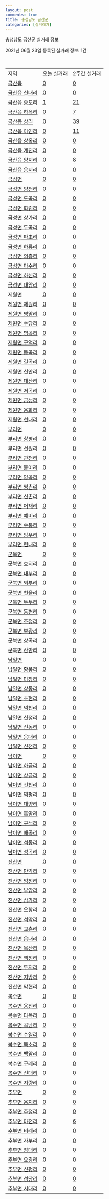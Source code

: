 ```yaml
---
layout: post
comments: true
title: 충청남도 금산군
categories: [실거래가]
---
```


충청남도 금산군 실거래 정보

2021년 06월 23일 등록된 실거래 정보: 1건

<script type="text/javascript">
  google.charts.load('current', {'packages':['corechart']});
  google.charts.setOnLoadCallback(drawChart);

  function drawChart() {
    var data = google.visualization.arrayToDataTable([['거래일', '매매', '전월세', '전매'], ['2021-03', 1, 1, 0], ['2021-04', 14, 7, 3], ['2021-05', 26, 15, 5], ['2021-06', 10, 4, 6]]);

    var options = {
      title: '최근 유형별 거래량 추이',
      legend: { position: 'bottom' }
    };

    var chart = new google.visualization.LineChart(document.getElementById('columnchart_material'));
    chart.draw(data, (options));
  }
</script>

<div id="columnchart_material" style="width: 450px; margin-left: -35px"></div>
<br>
<table class="sortable">
  <tr>
    <td>지역</td>
    <td>오늘 실거래</td>
    <td>2주간 실거래</td>
  </tr>

  
  <tr class="item">
    <td><a href="4471025000.html">금산읍</a></td>
    <td><a href="4471025000.html">0</a></td>
    <td><a href="4471025000.html">0</a></td>
  </tr>
    

  <tr class="item">
    <td><a href="4471025021.html">금산읍 신대리</a></td>
    <td><a href="4471025021.html">0</a></td>
    <td><a href="4471025021.html">0</a></td>
  </tr>
    

  <tr class="item">
    <td><a href="4471025022.html">금산읍 중도리</a></td>
    <td><a href="4471025022.html">1</a></td>
    <td><a href="4471025022.html">21</a></td>
  </tr>
    

  <tr class="item">
    <td><a href="4471025023.html">금산읍 하옥리</a></td>
    <td><a href="4471025023.html">0</a></td>
    <td><a href="4471025023.html">7</a></td>
  </tr>
    

  <tr class="item">
    <td><a href="4471025024.html">금산읍 상리</a></td>
    <td><a href="4471025024.html">0</a></td>
    <td><a href="4471025024.html">39</a></td>
  </tr>
    

  <tr class="item">
    <td><a href="4471025025.html">금산읍 아인리</a></td>
    <td><a href="4471025025.html">0</a></td>
    <td><a href="4471025025.html">11</a></td>
  </tr>
    

  <tr class="item">
    <td><a href="4471025026.html">금산읍 상옥리</a></td>
    <td><a href="4471025026.html">0</a></td>
    <td><a href="4471025026.html">0</a></td>
  </tr>
    

  <tr class="item">
    <td><a href="4471025027.html">금산읍 계진리</a></td>
    <td><a href="4471025027.html">0</a></td>
    <td><a href="4471025027.html">0</a></td>
  </tr>
    

  <tr class="item">
    <td><a href="4471025028.html">금산읍 양지리</a></td>
    <td><a href="4471025028.html">0</a></td>
    <td><a href="4471025028.html">8</a></td>
  </tr>
    

  <tr class="item">
    <td><a href="4471025029.html">금산읍 음지리</a></td>
    <td><a href="4471025029.html">0</a></td>
    <td><a href="4471025029.html">0</a></td>
  </tr>
    

  <tr class="item">
    <td><a href="4471031000.html">금성면</a></td>
    <td><a href="4471031000.html">0</a></td>
    <td><a href="4471031000.html">0</a></td>
  </tr>
    

  <tr class="item">
    <td><a href="4471031021.html">금성면 양전리</a></td>
    <td><a href="4471031021.html">0</a></td>
    <td><a href="4471031021.html">0</a></td>
  </tr>
    

  <tr class="item">
    <td><a href="4471031022.html">금성면 도곡리</a></td>
    <td><a href="4471031022.html">0</a></td>
    <td><a href="4471031022.html">0</a></td>
  </tr>
    

  <tr class="item">
    <td><a href="4471031023.html">금성면 화림리</a></td>
    <td><a href="4471031023.html">0</a></td>
    <td><a href="4471031023.html">0</a></td>
  </tr>
    

  <tr class="item">
    <td><a href="4471031024.html">금성면 상가리</a></td>
    <td><a href="4471031024.html">0</a></td>
    <td><a href="4471031024.html">0</a></td>
  </tr>
    

  <tr class="item">
    <td><a href="4471031025.html">금성면 두곡리</a></td>
    <td><a href="4471031025.html">0</a></td>
    <td><a href="4471031025.html">0</a></td>
  </tr>
    

  <tr class="item">
    <td><a href="4471031026.html">금성면 파초리</a></td>
    <td><a href="4471031026.html">0</a></td>
    <td><a href="4471031026.html">0</a></td>
  </tr>
    

  <tr class="item">
    <td><a href="4471031027.html">금성면 하류리</a></td>
    <td><a href="4471031027.html">0</a></td>
    <td><a href="4471031027.html">0</a></td>
  </tr>
    

  <tr class="item">
    <td><a href="4471031028.html">금성면 의총리</a></td>
    <td><a href="4471031028.html">0</a></td>
    <td><a href="4471031028.html">0</a></td>
  </tr>
    

  <tr class="item">
    <td><a href="4471031029.html">금성면 마수리</a></td>
    <td><a href="4471031029.html">0</a></td>
    <td><a href="4471031029.html">0</a></td>
  </tr>
    

  <tr class="item">
    <td><a href="4471031030.html">금성면 하신리</a></td>
    <td><a href="4471031030.html">0</a></td>
    <td><a href="4471031030.html">0</a></td>
  </tr>
    

  <tr class="item">
    <td><a href="4471031031.html">금성면 대암리</a></td>
    <td><a href="4471031031.html">0</a></td>
    <td><a href="4471031031.html">0</a></td>
  </tr>
    

  <tr class="item">
    <td><a href="4471032000.html">제원면</a></td>
    <td><a href="4471032000.html">0</a></td>
    <td><a href="4471032000.html">0</a></td>
  </tr>
    

  <tr class="item">
    <td><a href="4471032021.html">제원면 제원리</a></td>
    <td><a href="4471032021.html">0</a></td>
    <td><a href="4471032021.html">0</a></td>
  </tr>
    

  <tr class="item">
    <td><a href="4471032022.html">제원면 명암리</a></td>
    <td><a href="4471032022.html">0</a></td>
    <td><a href="4471032022.html">0</a></td>
  </tr>
    

  <tr class="item">
    <td><a href="4471032023.html">제원면 수당리</a></td>
    <td><a href="4471032023.html">0</a></td>
    <td><a href="4471032023.html">0</a></td>
  </tr>
    

  <tr class="item">
    <td><a href="4471032024.html">제원면 명곡리</a></td>
    <td><a href="4471032024.html">0</a></td>
    <td><a href="4471032024.html">0</a></td>
  </tr>
    

  <tr class="item">
    <td><a href="4471032025.html">제원면 구억리</a></td>
    <td><a href="4471032025.html">0</a></td>
    <td><a href="4471032025.html">0</a></td>
  </tr>
    

  <tr class="item">
    <td><a href="4471032026.html">제원면 동곡리</a></td>
    <td><a href="4471032026.html">0</a></td>
    <td><a href="4471032026.html">0</a></td>
  </tr>
    

  <tr class="item">
    <td><a href="4471032027.html">제원면 길곡리</a></td>
    <td><a href="4471032027.html">0</a></td>
    <td><a href="4471032027.html">0</a></td>
  </tr>
    

  <tr class="item">
    <td><a href="4471032028.html">제원면 신안리</a></td>
    <td><a href="4471032028.html">0</a></td>
    <td><a href="4471032028.html">0</a></td>
  </tr>
    

  <tr class="item">
    <td><a href="4471032029.html">제원면 대산리</a></td>
    <td><a href="4471032029.html">0</a></td>
    <td><a href="4471032029.html">0</a></td>
  </tr>
    

  <tr class="item">
    <td><a href="4471032030.html">제원면 저곡리</a></td>
    <td><a href="4471032030.html">0</a></td>
    <td><a href="4471032030.html">0</a></td>
  </tr>
    

  <tr class="item">
    <td><a href="4471032031.html">제원면 금성리</a></td>
    <td><a href="4471032031.html">0</a></td>
    <td><a href="4471032031.html">0</a></td>
  </tr>
    

  <tr class="item">
    <td><a href="4471032032.html">제원면 용화리</a></td>
    <td><a href="4471032032.html">0</a></td>
    <td><a href="4471032032.html">0</a></td>
  </tr>
    

  <tr class="item">
    <td><a href="4471032033.html">제원면 천내리</a></td>
    <td><a href="4471032033.html">0</a></td>
    <td><a href="4471032033.html">0</a></td>
  </tr>
    

  <tr class="item">
    <td><a href="4471033000.html">부리면</a></td>
    <td><a href="4471033000.html">0</a></td>
    <td><a href="4471033000.html">0</a></td>
  </tr>
    

  <tr class="item">
    <td><a href="4471033021.html">부리면 창평리</a></td>
    <td><a href="4471033021.html">0</a></td>
    <td><a href="4471033021.html">0</a></td>
  </tr>
    

  <tr class="item">
    <td><a href="4471033022.html">부리면 선원리</a></td>
    <td><a href="4471033022.html">0</a></td>
    <td><a href="4471033022.html">0</a></td>
  </tr>
    

  <tr class="item">
    <td><a href="4471033023.html">부리면 관천리</a></td>
    <td><a href="4471033023.html">0</a></td>
    <td><a href="4471033023.html">0</a></td>
  </tr>
    

  <tr class="item">
    <td><a href="4471033024.html">부리면 불이리</a></td>
    <td><a href="4471033024.html">0</a></td>
    <td><a href="4471033024.html">0</a></td>
  </tr>
    

  <tr class="item">
    <td><a href="4471033025.html">부리면 양곡리</a></td>
    <td><a href="4471033025.html">0</a></td>
    <td><a href="4471033025.html">0</a></td>
  </tr>
    

  <tr class="item">
    <td><a href="4471033026.html">부리면 평촌리</a></td>
    <td><a href="4471033026.html">0</a></td>
    <td><a href="4471033026.html">0</a></td>
  </tr>
    

  <tr class="item">
    <td><a href="4471033027.html">부리면 신촌리</a></td>
    <td><a href="4471033027.html">0</a></td>
    <td><a href="4471033027.html">0</a></td>
  </tr>
    

  <tr class="item">
    <td><a href="4471033028.html">부리면 어재리</a></td>
    <td><a href="4471033028.html">0</a></td>
    <td><a href="4471033028.html">0</a></td>
  </tr>
    

  <tr class="item">
    <td><a href="4471033029.html">부리면 예미리</a></td>
    <td><a href="4471033029.html">0</a></td>
    <td><a href="4471033029.html">0</a></td>
  </tr>
    

  <tr class="item">
    <td><a href="4471033030.html">부리면 수통리</a></td>
    <td><a href="4471033030.html">0</a></td>
    <td><a href="4471033030.html">0</a></td>
  </tr>
    

  <tr class="item">
    <td><a href="4471033031.html">부리면 방우리</a></td>
    <td><a href="4471033031.html">0</a></td>
    <td><a href="4471033031.html">0</a></td>
  </tr>
    

  <tr class="item">
    <td><a href="4471033032.html">부리면 현내리</a></td>
    <td><a href="4471033032.html">0</a></td>
    <td><a href="4471033032.html">0</a></td>
  </tr>
    

  <tr class="item">
    <td><a href="4471034000.html">군북면</a></td>
    <td><a href="4471034000.html">0</a></td>
    <td><a href="4471034000.html">0</a></td>
  </tr>
    

  <tr class="item">
    <td><a href="4471034021.html">군북면 호티리</a></td>
    <td><a href="4471034021.html">0</a></td>
    <td><a href="4471034021.html">0</a></td>
  </tr>
    

  <tr class="item">
    <td><a href="4471034022.html">군북면 내부리</a></td>
    <td><a href="4471034022.html">0</a></td>
    <td><a href="4471034022.html">0</a></td>
  </tr>
    

  <tr class="item">
    <td><a href="4471034023.html">군북면 외부리</a></td>
    <td><a href="4471034023.html">0</a></td>
    <td><a href="4471034023.html">0</a></td>
  </tr>
    

  <tr class="item">
    <td><a href="4471034024.html">군북면 천을리</a></td>
    <td><a href="4471034024.html">0</a></td>
    <td><a href="4471034024.html">0</a></td>
  </tr>
    

  <tr class="item">
    <td><a href="4471034025.html">군북면 두두리</a></td>
    <td><a href="4471034025.html">0</a></td>
    <td><a href="4471034025.html">0</a></td>
  </tr>
    

  <tr class="item">
    <td><a href="4471034026.html">군북면 동편리</a></td>
    <td><a href="4471034026.html">0</a></td>
    <td><a href="4471034026.html">0</a></td>
  </tr>
    

  <tr class="item">
    <td><a href="4471034027.html">군북면 조정리</a></td>
    <td><a href="4471034027.html">0</a></td>
    <td><a href="4471034027.html">0</a></td>
  </tr>
    

  <tr class="item">
    <td><a href="4471034028.html">군북면 보광리</a></td>
    <td><a href="4471034028.html">0</a></td>
    <td><a href="4471034028.html">0</a></td>
  </tr>
    

  <tr class="item">
    <td><a href="4471034029.html">군북면 상곡리</a></td>
    <td><a href="4471034029.html">0</a></td>
    <td><a href="4471034029.html">0</a></td>
  </tr>
    

  <tr class="item">
    <td><a href="4471034030.html">군북면 산안리</a></td>
    <td><a href="4471034030.html">0</a></td>
    <td><a href="4471034030.html">0</a></td>
  </tr>
    

  <tr class="item">
    <td><a href="4471035000.html">남일면</a></td>
    <td><a href="4471035000.html">0</a></td>
    <td><a href="4471035000.html">0</a></td>
  </tr>
    

  <tr class="item">
    <td><a href="4471035021.html">남일면 황풍리</a></td>
    <td><a href="4471035021.html">0</a></td>
    <td><a href="4471035021.html">0</a></td>
  </tr>
    

  <tr class="item">
    <td><a href="4471035022.html">남일면 마장리</a></td>
    <td><a href="4471035022.html">0</a></td>
    <td><a href="4471035022.html">0</a></td>
  </tr>
    

  <tr class="item">
    <td><a href="4471035023.html">남일면 상동리</a></td>
    <td><a href="4471035023.html">0</a></td>
    <td><a href="4471035023.html">0</a></td>
  </tr>
    

  <tr class="item">
    <td><a href="4471035024.html">남일면 초현리</a></td>
    <td><a href="4471035024.html">0</a></td>
    <td><a href="4471035024.html">0</a></td>
  </tr>
    

  <tr class="item">
    <td><a href="4471035025.html">남일면 덕천리</a></td>
    <td><a href="4471035025.html">0</a></td>
    <td><a href="4471035025.html">0</a></td>
  </tr>
    

  <tr class="item">
    <td><a href="4471035026.html">남일면 신정리</a></td>
    <td><a href="4471035026.html">0</a></td>
    <td><a href="4471035026.html">0</a></td>
  </tr>
    

  <tr class="item">
    <td><a href="4471035027.html">남일면 신동리</a></td>
    <td><a href="4471035027.html">0</a></td>
    <td><a href="4471035027.html">0</a></td>
  </tr>
    

  <tr class="item">
    <td><a href="4471035028.html">남일면 음대리</a></td>
    <td><a href="4471035028.html">0</a></td>
    <td><a href="4471035028.html">0</a></td>
  </tr>
    

  <tr class="item">
    <td><a href="4471035029.html">남일면 신천리</a></td>
    <td><a href="4471035029.html">0</a></td>
    <td><a href="4471035029.html">0</a></td>
  </tr>
    

  <tr class="item">
    <td><a href="4471036000.html">남이면</a></td>
    <td><a href="4471036000.html">0</a></td>
    <td><a href="4471036000.html">0</a></td>
  </tr>
    

  <tr class="item">
    <td><a href="4471036021.html">남이면 하금리</a></td>
    <td><a href="4471036021.html">0</a></td>
    <td><a href="4471036021.html">0</a></td>
  </tr>
    

  <tr class="item">
    <td><a href="4471036022.html">남이면 상금리</a></td>
    <td><a href="4471036022.html">0</a></td>
    <td><a href="4471036022.html">0</a></td>
  </tr>
    

  <tr class="item">
    <td><a href="4471036023.html">남이면 건천리</a></td>
    <td><a href="4471036023.html">0</a></td>
    <td><a href="4471036023.html">0</a></td>
  </tr>
    

  <tr class="item">
    <td><a href="4471036024.html">남이면 역평리</a></td>
    <td><a href="4471036024.html">0</a></td>
    <td><a href="4471036024.html">0</a></td>
  </tr>
    

  <tr class="item">
    <td><a href="4471036025.html">남이면 대양리</a></td>
    <td><a href="4471036025.html">0</a></td>
    <td><a href="4471036025.html">0</a></td>
  </tr>
    

  <tr class="item">
    <td><a href="4471036026.html">남이면 흑암리</a></td>
    <td><a href="4471036026.html">0</a></td>
    <td><a href="4471036026.html">0</a></td>
  </tr>
    

  <tr class="item">
    <td><a href="4471036027.html">남이면 구석리</a></td>
    <td><a href="4471036027.html">0</a></td>
    <td><a href="4471036027.html">0</a></td>
  </tr>
    

  <tr class="item">
    <td><a href="4471036028.html">남이면 매곡리</a></td>
    <td><a href="4471036028.html">0</a></td>
    <td><a href="4471036028.html">0</a></td>
  </tr>
    

  <tr class="item">
    <td><a href="4471036029.html">남이면 석동리</a></td>
    <td><a href="4471036029.html">0</a></td>
    <td><a href="4471036029.html">0</a></td>
  </tr>
    

  <tr class="item">
    <td><a href="4471036030.html">남이면 성곡리</a></td>
    <td><a href="4471036030.html">0</a></td>
    <td><a href="4471036030.html">0</a></td>
  </tr>
    

  <tr class="item">
    <td><a href="4471037000.html">진산면</a></td>
    <td><a href="4471037000.html">0</a></td>
    <td><a href="4471037000.html">0</a></td>
  </tr>
    

  <tr class="item">
    <td><a href="4471037021.html">진산면 만악리</a></td>
    <td><a href="4471037021.html">0</a></td>
    <td><a href="4471037021.html">0</a></td>
  </tr>
    

  <tr class="item">
    <td><a href="4471037022.html">진산면 엄정리</a></td>
    <td><a href="4471037022.html">0</a></td>
    <td><a href="4471037022.html">0</a></td>
  </tr>
    

  <tr class="item">
    <td><a href="4471037023.html">진산면 부암리</a></td>
    <td><a href="4471037023.html">0</a></td>
    <td><a href="4471037023.html">0</a></td>
  </tr>
    

  <tr class="item">
    <td><a href="4471037024.html">진산면 삼가리</a></td>
    <td><a href="4471037024.html">0</a></td>
    <td><a href="4471037024.html">0</a></td>
  </tr>
    

  <tr class="item">
    <td><a href="4471037025.html">진산면 오항리</a></td>
    <td><a href="4471037025.html">0</a></td>
    <td><a href="4471037025.html">0</a></td>
  </tr>
    

  <tr class="item">
    <td><a href="4471037026.html">진산면 석막리</a></td>
    <td><a href="4471037026.html">0</a></td>
    <td><a href="4471037026.html">0</a></td>
  </tr>
    

  <tr class="item">
    <td><a href="4471037027.html">진산면 교촌리</a></td>
    <td><a href="4471037027.html">0</a></td>
    <td><a href="4471037027.html">0</a></td>
  </tr>
    

  <tr class="item">
    <td><a href="4471037028.html">진산면 읍내리</a></td>
    <td><a href="4471037028.html">0</a></td>
    <td><a href="4471037028.html">0</a></td>
  </tr>
    

  <tr class="item">
    <td><a href="4471037029.html">진산면 묵산리</a></td>
    <td><a href="4471037029.html">0</a></td>
    <td><a href="4471037029.html">0</a></td>
  </tr>
    

  <tr class="item">
    <td><a href="4471037030.html">진산면 행정리</a></td>
    <td><a href="4471037030.html">0</a></td>
    <td><a href="4471037030.html">0</a></td>
  </tr>
    

  <tr class="item">
    <td><a href="4471037031.html">진산면 두지리</a></td>
    <td><a href="4471037031.html">0</a></td>
    <td><a href="4471037031.html">0</a></td>
  </tr>
    

  <tr class="item">
    <td><a href="4471037032.html">진산면 지방리</a></td>
    <td><a href="4471037032.html">0</a></td>
    <td><a href="4471037032.html">0</a></td>
  </tr>
    

  <tr class="item">
    <td><a href="4471037033.html">진산면 막현리</a></td>
    <td><a href="4471037033.html">0</a></td>
    <td><a href="4471037033.html">0</a></td>
  </tr>
    

  <tr class="item">
    <td><a href="4471038000.html">복수면</a></td>
    <td><a href="4471038000.html">0</a></td>
    <td><a href="4471038000.html">0</a></td>
  </tr>
    

  <tr class="item">
    <td><a href="4471038021.html">복수면 용진리</a></td>
    <td><a href="4471038021.html">0</a></td>
    <td><a href="4471038021.html">0</a></td>
  </tr>
    

  <tr class="item">
    <td><a href="4471038022.html">복수면 다복리</a></td>
    <td><a href="4471038022.html">0</a></td>
    <td><a href="4471038022.html">0</a></td>
  </tr>
    

  <tr class="item">
    <td><a href="4471038023.html">복수면 곡남리</a></td>
    <td><a href="4471038023.html">0</a></td>
    <td><a href="4471038023.html">0</a></td>
  </tr>
    

  <tr class="item">
    <td><a href="4471038024.html">복수면 수영리</a></td>
    <td><a href="4471038024.html">0</a></td>
    <td><a href="4471038024.html">0</a></td>
  </tr>
    

  <tr class="item">
    <td><a href="4471038025.html">복수면 목소리</a></td>
    <td><a href="4471038025.html">0</a></td>
    <td><a href="4471038025.html">0</a></td>
  </tr>
    

  <tr class="item">
    <td><a href="4471038026.html">복수면 백암리</a></td>
    <td><a href="4471038026.html">0</a></td>
    <td><a href="4471038026.html">0</a></td>
  </tr>
    

  <tr class="item">
    <td><a href="4471038027.html">복수면 구례리</a></td>
    <td><a href="4471038027.html">0</a></td>
    <td><a href="4471038027.html">0</a></td>
  </tr>
    

  <tr class="item">
    <td><a href="4471038028.html">복수면 신대리</a></td>
    <td><a href="4471038028.html">0</a></td>
    <td><a href="4471038028.html">0</a></td>
  </tr>
    

  <tr class="item">
    <td><a href="4471038029.html">복수면 지량리</a></td>
    <td><a href="4471038029.html">0</a></td>
    <td><a href="4471038029.html">0</a></td>
  </tr>
    

  <tr class="item">
    <td><a href="4471039000.html">추부면</a></td>
    <td><a href="4471039000.html">0</a></td>
    <td><a href="4471039000.html">0</a></td>
  </tr>
    

  <tr class="item">
    <td><a href="4471039021.html">추부면 용지리</a></td>
    <td><a href="4471039021.html">0</a></td>
    <td><a href="4471039021.html">0</a></td>
  </tr>
    

  <tr class="item">
    <td><a href="4471039022.html">추부면 추정리</a></td>
    <td><a href="4471039022.html">0</a></td>
    <td><a href="4471039022.html">0</a></td>
  </tr>
    

  <tr class="item">
    <td><a href="4471039023.html">추부면 마전리</a></td>
    <td><a href="4471039023.html">0</a></td>
    <td><a href="4471039023.html">6</a></td>
  </tr>
    

  <tr class="item">
    <td><a href="4471039024.html">추부면 비례리</a></td>
    <td><a href="4471039024.html">0</a></td>
    <td><a href="4471039024.html">0</a></td>
  </tr>
    

  <tr class="item">
    <td><a href="4471039025.html">추부면 자부리</a></td>
    <td><a href="4471039025.html">0</a></td>
    <td><a href="4471039025.html">0</a></td>
  </tr>
    

  <tr class="item">
    <td><a href="4471039026.html">추부면 장대리</a></td>
    <td><a href="4471039026.html">0</a></td>
    <td><a href="4471039026.html">0</a></td>
  </tr>
    

  <tr class="item">
    <td><a href="4471039027.html">추부면 요광리</a></td>
    <td><a href="4471039027.html">0</a></td>
    <td><a href="4471039027.html">0</a></td>
  </tr>
    

  <tr class="item">
    <td><a href="4471039028.html">추부면 신평리</a></td>
    <td><a href="4471039028.html">0</a></td>
    <td><a href="4471039028.html">0</a></td>
  </tr>
    

  <tr class="item">
    <td><a href="4471039029.html">추부면 성당리</a></td>
    <td><a href="4471039029.html">0</a></td>
    <td><a href="4471039029.html">0</a></td>
  </tr>
    

  <tr class="item">
    <td><a href="4471039030.html">추부면 서대리</a></td>
    <td><a href="4471039030.html">0</a></td>
    <td><a href="4471039030.html">0</a></td>
  </tr>
    


</table>


    